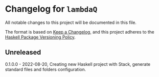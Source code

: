 # Changelog for `lambdaQ`

All notable changes to this project will be documented in this file.

The format is based on [Keep a Changelog](https://keepachangelog.com/en/1.0.0/),
and this project adheres to the
[Haskell Package Versioning Policy](https://pvp.haskell.org/).

## Unreleased

0.1.0.0 - 2022-08-20, Creating new Haskell project with Stack, generate standard files and folders configuration.
